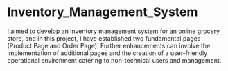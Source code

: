 # Inventory_Management_System


I aimed to develop an inventory management system for an online grocery store, and in this project, I have established two fundamental pages (Product Page and Order Page). Further enhancements can involve the implementation of additional pages and the creation of a user-friendly operational environment catering to non-technical users and management.
